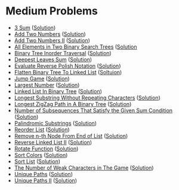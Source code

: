 # Medium Problems
- [3 Sum](https://leetcode.com/problems/3sum/) ([Solution](https://github.com/martinock/leetcode-solution/blob/master/medium/3sum.go))
- [Add Two Numbers](https://leetcode.com/problems/add-two-numbers/) ([Solution](https://github.com/martinock/leetcode-solution/blob/master/medium/add-two-numbers.go))
- [Add Two Numbers II](https://leetcode.com/problems/add-two-numbers-ii/) ([Solution](https://github.com/martinock/leetcode-solution/blob/master/medium/add-two-numbers-ii.cpp))
- [All Elements in Two Binary Search Trees](https://leetcode.com/problems/all-elements-in-two-binary-search-trees/) ([Solution]((https://github.com/martinock/leetcode-solution/blob/master/medium/all-elements-in-two-binary-search-trees.cpp))
- [Binary Tree Inorder Traversal](https://leetcode.com/problems/binary-tree-inorder-traversal/submissions/) ([Solution](https://github.com/martinock/leetcode-solution/blob/master/medium/binary-tree-inorder-traversal.cpp))
- [Deepest Leaves Sum](https://leetcode.com/problems/deepest-leaves-sum/) ([Solution](https://github.com/martinock/leetcode-solution/blob/master/medium/deepest-leaves-sum.cpp))
- [Evaluate Reverse Polish Notation](https://leetcode.com/problems/evaluate-reverse-polish-notation/) ([Solution](https://github.com/martinock/leetcode-solution/blob/master/medium/evaluate-reverse-polish-notation.cpp))
- [Flatten Binary Tree To Linked List](https://leetcode.com/problems/flatten-binary-tree-to-linked-list/) ([Soltuion](https://github.com/martinock/leetcode-solution/blob/master/medium/flatten-binary-tree-to-linked-list.cpp))
- [Jump Game](https://leetcode.com/problems/jump-game/) ([Solution](https://github.com/martinock/leetcode-solution/blob/master/medium/jump-game.cpp))
- [Largest Number](https://leetcode.com/problems/largest-number/) ([Solution](https://github.com/martinock/leetcode-solution/blob/master/medium/largest-number.go))
- [Linked List In Binary Tree](https://leetcode.com/problems/linked-list-in-binary-tree/) ([Solution](https://github.com/martinock/leetcode-solution/blob/master/medium/linked-list-in-binary-tree.cpp))
- [Longest Substring Without Repeating Characters](https://leetcode.com/problems/longest-substring-without-repeating-characters/) ([Solution](https://github.com/martinock/leetcode-solution/blob/master/medium/longest-substring-without-repeating.go))
- [Longest ZigZag Path in A Binary Tree](https://leetcode.com/problems/longest-zigzag-path-in-a-binary-tree/) ([Solution](https://github.com/martinock/leetcode-solution/blob/master/medium/longest-zigzag-path-in-a-binary-tree.cpp))
- [Number of Subsequences That Satisfy the Given Sum Condition](https://leetcode.com/problems/number-of-subsequences-that-satisfy-the-given-sum-condition/) ([Solution](https://github.com/martinock/leetcode-solution/blob/master/medium/number-of-subsequences-that-satisfy-the-given-sum-condition.cpp))
- [Palindromic Substrings](https://leetcode.com/problems/palindromic-substrings/) ([Solution](https://github.com/martinock/leetcode-solution/blob/master/medium/palindromic-substrings.cpp))
- [Reorder List](https://leetcode.com/problems/reorder-list/) ([Solution](https://github.com/martinock/leetcode-solution/blob/master/medium/reorder-list.cpp))
- [Remove n-th Node From End of List](https://leetcode.com/problems/remove-nth-node-from-end-of-list/) ([Solution](https://github.com/martinock/leetcode-solution/blob/master/medium/remove-nth-node-from-end-of-list.cpp))
- [Reverse Linked List II](https://leetcode.com/problems/reverse-linked-list-ii/) ([Solution](https://github.com/martinock/leetcode-solution/blob/master/medium/reverse-linked-list-ii.cpp))
- [Rotate Function](https://leetcode.com/problems/rotate-function/) ([Solution](https://github.com/martinock/leetcode-solution/blob/master/medium/rotate-function.cpp))
- [Sort Colors](https://leetcode.com/problems/sort-colors/) ([Solution](https://github.com/martinock/leetcode-solution/blob/master/medium/sort-colors.cpp))
- [Sort List](https://leetcode.com/problems/sort-list/) ([Solution](https://github.com/martinock/leetcode-solution/blob/master/medium/sort-list.cpp))
- [The Number of Weak Characters in The Game](https://leetcode.com/problems/the-number-of-weak-characters-in-the-game/) ([Solution](https://github.com/martinock/leetcode-solution/blob/master/medium/the-number-of-weak-characters-in-the-game))
- [Unique Paths](https://leetcode.com/problems/unique-paths/) ([Solution](https://github.com/martinock/leetcode-solution/blob/master/medium/unique-paths.cpp))
- [Unique Paths II](https://leetcode.com/problems/unique-paths-ii/) ([Solution](https://github.com/martinock/leetcode-solution/blob/master/medium/unique-paths-ii.cpp))